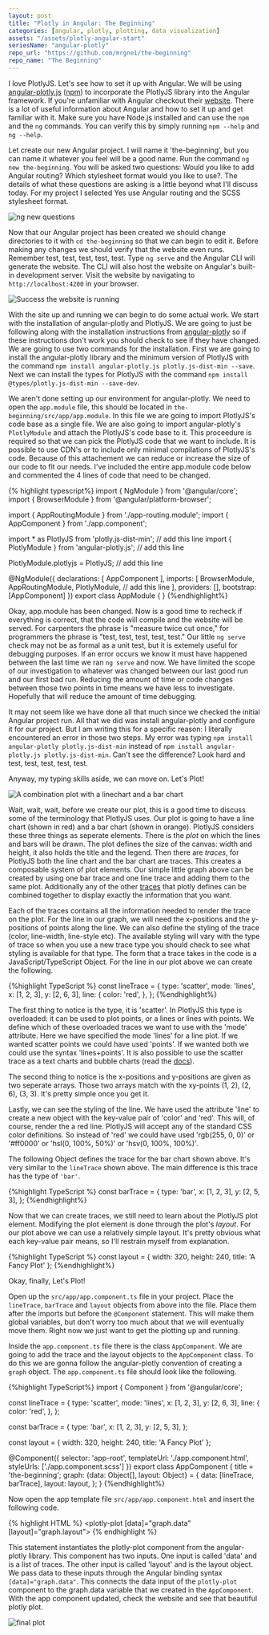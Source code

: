 ```yaml
---
layout: post
title: "Plotly in Angular: The Beginning"
categories: [angular, plotly, plotting, data visualization]
assets: "/assets/plotly-angular-start"
seriesName: "angular-plotly"
repo_url: "https://github.com/mrgne1/the-beginning"
repo_name: "The Beginning"
---
```


I love PlotlyJS. Let's see how to set it up with Angular. We will be using [angular-plotly.js](https://github.com/plotly/angular-plotly.js/) ([npm](https://www.npmjs.com/package/angular-plotly.js/v/0.1.13)) to incorporate the PlotlyJS library into the Angular framework. If you're unfamiliar with Angular checkout their [website](https://angular.io). There is a lot of useful information about Angular and how to set it up and get familiar with it. Make sure you have Node.js installed and can use the `npm` and the `ng` commands. You can verify this by simply running `npm --help` and `ng --help`.

Let create our new Angular project. I will name it 'the-beginning', but you can name it whatever you feel will be a good name. Run the command `ng new the-beginning`. You will be asked two questions: Would you like to add Angular routing? Which stylesheet format would you like to use?. The details of what these questions are asking is a little beyond what I'll discuss today. For my project I selected Yes use Angular routing and the SCSS stylesheet format.

![ng new questions]({{page.assets}}/ng_new_questions.PNG)

Now that our Angular project has been created we should change directories to it with `cd the-beginning` so that we can begin to edit it. Before making any changes we should verify that the website even runs. Remember test, test, test, test, test. Type `ng serve` and the Angular CLI will generate the website. The CLI will also host the website on Angular's built-in development server. Visit the website by navigating to `http://localhost:4200` in your browser.

![Success the website is running]({{page.assets}}/site_initial_run.png)

With the site up and running we can begin to do some actual work. We start with the installation of angular-plotly and PlotlyJS. We are going to just be following along with the installation instructions from [angular-plotly](https://github.com/plotly/angular-plotly.js/blob/master/README.md) so if these instructions don't work you should check to see if they have changed. We are going to use two commands for the installation. First we are going to install the angular-plotly library and the minimum version of PlotlyJS with the command `npm install angular-plotly.js plotly.js-dist-min --save`. Next we can install the types for PlotlyJS with the command `npm install @types/plotly.js-dist-min --save-dev`.

We aren't done setting up our environment for angular-plotly. We need to open the `app.module` file, this should be located in `the-beginning/src/app/app.module`. In this file we are going to import PlotlyJS's code base as a single file. We are also going to import angular-plotly's `PlotlyModule` and attach the PlotlyJS's code base to it. This proceedure is required so that we can pick the PlotlyJS code that we want to include. It is possible to use CDN's or to include only minimal compilations of PlotlyJS's code. Because of this attachement we can reduce or increase the size of our code to fit our needs. I've included the entire app.module code below and commented the 4 lines of code that need to be changed.

{% highlight typescript%}
import { NgModule } from '@angular/core';
import { BrowserModule } from '@angular/platform-browser';

import { AppRoutingModule } from './app-routing.module';
import { AppComponent } from './app.component';

import * as PlotlyJS from 'plotly.js-dist-min'; // add this line
import { PlotlyModule } from 'angular-plotly.js'; // add this line

PlotlyModule.plotlyjs = PlotlyJS; // add this line

@NgModule({
  declarations: [
    AppComponent
  ],
  imports: [
    BrowserModule,
    AppRoutingModule,
    PlotlyModule, // add this line
  ],
  providers: [],
  bootstrap: [AppComponent]
})
export class AppModule { }
{%endhighlight%}

Okay, app.module has been changed. Now is a good time to recheck if everything is correct, that the code will compile and the website will be served. For carpenters the phrase is "measure twice cut once," for programmers the phrase is "test, test, test, test, test." Our little `ng serve` check may not be as formal as a unit test, but it is extemely useful for debugging purposes. If an error occurs we know it must have happened between the last time we ran `ng serve` and now. We have limited the scope of our investigation to whatever was changed between our last good run and our first bad run. Reducing the amount of time or code changes between those two points in time means we have less to investigate. Hopefully that will reduce the amount of time debugging.

It may not seem like we have done all that much since we checked the initial Angular project run. All that we did was install angular-plotly and configure it for our project. But I am writing this for a specific reason: I literally encountered an error in those two steps. My error was typing `npm install angular-plotly plotly.js-dist-min` instead of `npm install angular-plotly.js plotly.js-dist-min`. Can't see the difference? Look hard and test, test, test, test, test.

Anyway, my typing skills aside, we can move on. Let's Plot! 

![A combination plot with a linechart and a bar chart]({{page.assets}}/basic_plotlyjs_plot.png)

Wait, wait, wait, before we create our plot, this is a good time to discuss some of the terminology that PlotlyJS uses. Our plot is going to have a line chart (shown in red) and a bar chart (shown in orange). PlotlyJS considers these three things as seperate elements. There is the *plot* on which the lines and bars will be drawn. The plot defines the size of the canvas: width and height, it also holds the title and the legend. Then there are *traces*, for PlotlyJS both the line chart and the bar chart are traces. This creates a composable system of plot elements. Our simple little graph above can be created by using one bar trace and one line trace and adding them to the same plot. Additionally any of the other [traces](https://plotly.com/javascript/reference/index/) that plotly defines can be combined together to display exactly the information that you want.

Each of the traces contains all the information needed to render the trace on the plot. For the line in our graph, we will need the x-positions and the y-positions of points along the line. We can also define the styling of the trace (color, line-width, line-style etc). The available styling will vary with the type of trace so when you use a new trace type you should check to see what styling is available for that type. The form that a trace takes in the code is a JavaScript/TypeScript Object. For the line in our plot above we can create the following.

{%highlight TypeScript %}
const lineTrace = {
  type: 'scatter',
  mode: 'lines',
  x: [1, 2, 3],
  y: [2, 6, 3],
  line: {
    color: 'red',
  },
};
{%endhighlight%}

The first thing to notice is the type, it is 'scatter'. In PlotlyJS this type is overloaded: it can be used to plot points, or a lines or lines with points. We define which of these overloaded traces we want to use with the 'mode' attribute. Here we have specified the mode 'lines' for a line plot. If we wanted scatter points we could have used 'points'. If we wanted both we could use the syntax 'lines+points'. It is also possible to use the scatter trace as a text charts and bubble charts (read the [docs](https://plotly.com/javascript/reference/scatter/)).

The second thing to notice is the x-positions and y-positions are given as two seperate arrays. Those two arrays match with the xy-points (1, 2), (2, 6), (3, 3). It's pretty simple once you get it.

Lastly, we can see the styling of the line. We have used the attribute 'line' to create a new object with the key-value pair of 'color' and 'red'. This will, of course, render the a red line. PlotlyJS will accept any of the standard CSS color definitions. So instead of 'red' we could have used 'rgb(255, 0, 0)' or '#ff0000' or 'hsl(0, 100%, 50%)' or 'hsv(0, 100%, 100%)'.

The following Object defines the trace for the bar chart shown above. It's very similar to the `lineTrace` shown above. The main difference is this trace has the type of `'bar'`.

{%highlight TypeScript %}
const barTrace = {
  type: 'bar',
  x: [1, 2, 3],
  y: [2, 5, 3],
};
{%endhighlight%}

Now that we can create traces, we still need to learn about the PlotlyJS plot element. Modifying the plot element is done through the plot's *layout*. For our plot above we can use a relatively simple layout. It's pretty obvious what each key-value pair means, so I'll restrain myself from explanation. 

{%highlight TypeScript %}
const layout = {
  width: 320,
  height: 240,
  title: 'A Fancy Plot'
};
{%endhighlight%}

Okay, finally, Let's Plot!

Open up the `src/app/app.component.ts` file in your project. Place the `lineTrace`, `barTrace` and `layout` objects from above into the file. Place them after the imports but before the `@Component` statement. This will make them global variables, but don't worry too much about that we will eventually move them. Right now we just want to get the plotting up and running. 

Inside the `app.component.ts` file there is the class `AppComponent`. We are going to add the trace and the layout objects to the `AppComponent` class. To do this we are gonna follow the angular-plotly convention of creating a `graph` object. The `app.component.ts` file should look like the following.

{%highlight TypeScript%}
import { Component } from '@angular/core';

const lineTrace = {
  type: 'scatter',
  mode: 'lines',
  x: [1, 2, 3],
  y: [2, 6, 3],
  line: {
    color: 'red',
  },
};

const barTrace = {
  type: 'bar',
  x: [1, 2, 3],
  y: [2, 5, 3],
};

const layout = {
  width: 320,
  height: 240,
  title: 'A Fancy Plot'
};

@Component({
  selector: 'app-root',
  templateUrl: './app.component.html',
  styleUrls: ['./app.component.scss']
})
export class AppComponent {
  title = 'the-beginning';
  graph: {data: Object[], layout: Object} = {
    data: [lineTrace, barTrace],
    layout: layout,
  };
}
{%endhighlight%}

Now open the app template file `src/app/app.component.html` and insert the following code.

{% highlight HTML %}
<plotly-plot [data]="graph.data" [layout]="graph.layout"></plotly-plot>
{% endhighlight %}

This statement instantiates the plotly-plot component from the angular-plotly library. This component has two inputs. One input is called 'data' and is a list of traces. The other input is called 'layout' and is the layout object. We pass data to these inputs through the Angular binding syntax `[data]="graph.data"`. This connects the data input of the `plotly-plot` component to the graph.data variable that we created in the `AppComponent`. With the app component updated, check the website and see that beautiful plotly plot.

![final plot]({{page.assets}}/final_project.png)
